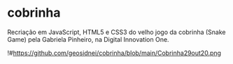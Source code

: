# cobrinha
Recriação em JavaScript, HTML5 e CSS3 do velho jogo da cobrinha (Snake Game) pela Gabriela Pinheiro, na Digital Innovation One.

!#https://github.com/geosidnei/cobrinha/blob/main/Cobrinha29out20.png



